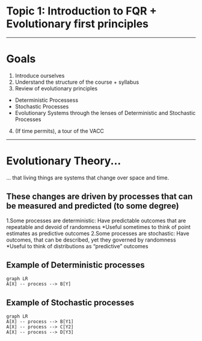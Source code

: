 # Topic 1: Introduction to FQR + Evolutionary first principles
---
# Goals
1. Introduce ourselves 
2. Understand the structure of the course + syllabus
3. Review of evolutionary principles
* Deterministic Processess
* Stochastic Processes
* Evolutionary Systems through the lenses of Deterministic and Stochastic Processes
4. (If time permits), a tour of the VACC
---
# Evolutionary Theory...
... that living things are systems that change over space and time.

## These changes are driven by processes that can be measured and predicted (to some degree)
1.Some processes are deterministic: Have predictable outcomes that are repeatable and devoid of randomness
*Useful sometimes to think of point estimates as predictive outcomes
2.Some processes are stochastic: Have outcomes, that can be described, yet they governed by randomness
*Useful to think of distributions as “predictive” outcomes 

## Example of Deterministic processes 

```mermaid
graph LR
A[X] -- process --> B[Y]
```

## Example of Stochastic processes 

```mermaid
graph LR
A[X] -- process --> B[Y1]
A[X] -- process --> C[Y2]
A[X] -- process --> D[Y3]
```

